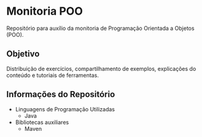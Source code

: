 # Monitoria POO

Repositório para auxílio da monitoria de Programação Orientada a Objetos (POO).

## Objetivo

Distribuição de exercícios, compartilhamento de exemplos, explicações do conteúdo e tutoriais de ferramentas.

## Informações do Repositório

- Linguagens de Programação Utilizadas
  - Java
- Bibliotecas auxiliares
  - Maven
